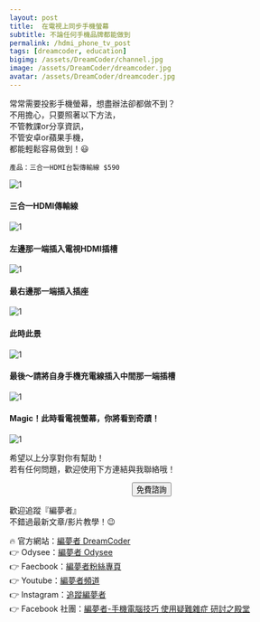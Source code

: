 ```yaml
---
layout: post
title:  在電視上同步手機螢幕
subtitle: 不論任何手機品牌都能做到
permalink: /hdmi_phone_tv_post
tags: [dreamcoder, education]
bigimg: /assets/DreamCoder/channel.jpg
image: /assets/DreamCoder/dreamcoder.jpg
avatar: /assets/DreamCoder/dreamcoder.jpg
---
```


常常需要投影手機螢幕，想盡辦法卻都做不到？  
不用擔心，只要照著以下方法，  
不管教課or分享資訊，  
不管安卓or蘋果手機，  
都能輕鬆容易做到！:smiley:

```
產品：三合一HDMI台製傳輸線 $590
```

![1](/assets/computer-skills/hdmi-phone-tv/1.jpg)

#### 三合一HDMI傳輸線

![1](/assets/computer-skills/hdmi-phone-tv/4.jpg)

#### 左邊那一端插入電視HDMI插槽

![1](/assets/computer-skills/hdmi-phone-tv/3.jpg)

#### 最右邊那一端插入插座

![1](/assets/computer-skills/hdmi-phone-tv/2.jpg)

#### 此時此景

![1](/assets/computer-skills/hdmi-phone-tv/8.jpg)

#### 最後～請將自身手機充電線插入中間那一端插槽

![1](/assets/computer-skills/hdmi-phone-tv/6.jpg)

#### Magic！此時看電視螢幕，你將看到奇蹟！

![1](/assets/computer-skills/hdmi-phone-tv/7.jpg)

希望以上分享對你有幫助！  
若有任何問題，歡迎使用下方連結與我聯絡哦！

<!--Button-->
<div style="margin: auto; width: 100%; text-align: center;">
<button  onclick="location.href='https://dreamcoder.online/free-course-appointment';" class="button">免費諮詢</button>
</div>

歡迎追蹤『編夢者』  
不錯過最新文章/影片教學！:wink:

:fire: 官方網站：[編夢者 DreamCoder]  
:point_right: Odysee：[編夢者 Odysee]  
:point_right: Faecbook：[編夢者粉絲專頁]  
:point_right: Youtube：[編夢者頻道]  
:point_right: Instagram：[追蹤編夢者]  
:point_right: Facebook 社團：[編夢者-手機電腦技巧 使用疑難雜症 研討之殿堂]  


[編夢者 DreamCoder]: https://dreamcoder.online
[編夢者 Odysee]: https://odysee.com/@dreamcoder:f
[編夢者粉絲專頁]: https://www.facebook.com/dreamcoder.tw/
[追蹤編夢者]: https://www.instagram.com/dreamcoder.tw/
[編夢者頻道]: https://www.youtube.com/channel/UCz_uOmu2iDuQt86ZfCrIRCQ
[編夢者-手機電腦技巧 使用疑難雜症 研討之殿堂]: https://www.facebook.com/groups/dc.computer.skills.community/ 